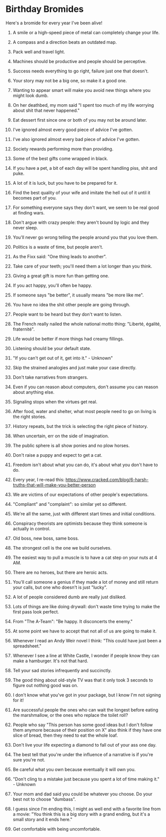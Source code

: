 
# Birthday Bromides

Here's a bromide for every year I've been alive!

1. A smile or a high-speed piece of metal can completely change your life.

1. A compass and a direction beats an outdated map.

1. Pack well and travel light.

1. Machines should be productive and people should be perceptive.

1. Success needs everything to go right, failure just one that doesn't.

1. Your story may not be a big one, so make it a good one.

1. Wanting to appear smart will make you avoid new things where you might look dumb.

1. On her deathbed, my mom said "I spent too much of my life worrying about shit that never happened."

1. Eat dessert first since one or both of you may not be around later.

1. I've ignored almost every good piece of advice I've gotten.

1. I've also ignored almost every bad piece of advice I've gotten.

1. Society rewards performing more than providing.

1. Some of the best gifts come wrapped in black.

1. If you have a pet, a bit of each day will be spent handling piss, shit and puke.

1. A lot of it is luck, but you have to be prepared for it.

1. Find the best quality of your wife and imitate the hell out of it until it becomes part of you.

1. For something everyone says they don't want, we seem to be real good at finding wars.

1. Don't argue with crazy people: they aren't bound by logic and they never sleep.

1. You'll never go wrong telling the people around you that you love them.

1. Politics is a waste of time, but people aren't.

1. As the Fixx said: "One thing leads to another".

1. Take care of your teeth; you'll need them a lot longer than you think.

1. Giving a great gift is more fun than getting one.

1. If you act happy, you'll often be happy.

1. If someone says "be better", it usually means "be more like me".

1. You have no idea the shit other people are going through.

1. People want to be heard but they don't want to listen.

1. The French really nailed the whole national motto thing: "Liberté, égalité, fraternité".

1. Life would be better if more things had creamy fillings.

1. Listening should be your default state.

1. "If you can't get out of it, get into it." - Unknown"

1. Skip the strained analogies and just make your case directly.

1. Don't take narratives from strangers.

1. Even if you can reason about computers, don't assume you can reason about anything else.

1. Signaling stops when the virtues get real.

1. After food, water and shelter, what most people need to go on living is the right stories.

1. History repeats, but the trick is selecting the right piece of history.

1. When uncertain, err on the side of imagination.

1. The public sphere is all show ponies and no plow horses.

1. Don't raise a puppy and expect to get a cat.

1. Freedom isn't about what you can do, it's about what you don't have to do.

1. Every year, I re-read this: https://www.cracked.com/blog/6-harsh-truths-that-will-make-you-better-person

1. We are victims of our expectations of other people's expectations.

1. "Compliant" and "complaint": so similar yet so different.

1. We're all the same, just with different start times and initial conditions.

1. Conspiracy theorists are optimists because they think someone is actually in control.

1. Old boss, new boss, same boss.

1. The strongest cell is the one we build ourselves.

1. The easiest way to pull a muscle is to have a cat step on your nuts at 4 AM.

1. There are no heroes, but there are heroic acts.

1. You'll call someone a genius if they made a lot of money and still return your calls, but one who doesn't is just "lucky".

1. A lot of people considered dumb are really just disliked.

1. Lots of things are like doing drywall: don't waste time trying to make the first pass look perfect.

1. From "The A-Team": "Be happy. It disconcerts the enemy."

1. At some point we have to accept that not all of us are going to make it.

1. Whenever I read an Andy Weir novel I think: "This could have just been a spreadsheet."

1. Whenever I see a line at White Castle, I wonder if people know they can make a hamburger. It's not that hard.

1. Tell your sad stories infrequently and succinctly.

1. The good thing about old-style TV was that it only took 3 seconds to figure out nothing good was on.

1. I don't know what you've got in your package, but I know I'm not signing for it!

1. Are successful people the ones who can wait the longest before eating the marshmallow, or the ones who replace the toilet roll?

1. People who say "This person has some good ideas but I don't follow them anymore because of their position on X" also think if they have one slice of bread, then they need to eat the whole loaf.

1. Don't live your life expecting a diamond to fall out of your ass one day.

1. The best tell that you're under the influence of a narrative is if you're sure you're not.

1. Be careful what you own because eventually it will own you.

1. "Don't cling to a mistake just because you spent a lot of time making it." - Unknown

1. Your mom and dad said you could be whatever you choose. Do your best not to choose "dumbass".

1. I guess since I'm ending this, I might as well end with a favorite line from a movie: "You think this is a big story with a grand ending, but it's a small story and it ends here."

1. Get comfortable with being uncomfortable.

